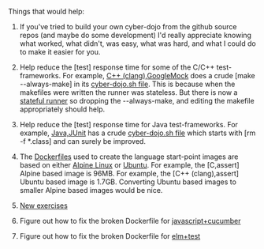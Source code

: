 
Things that would help:

1) If you've tried to build your own cyber-dojo from the github source repos
(and maybe do some development) I'd really appreciate knowing what worked,
what didn't, was easy, what was hard, and what I could do to make it easier
for you.

2) Help reduce the [test] response time for some of the C/C++ test-frameworks.
For example,
[C++ (clang),GoogleMock](https://github.com/cyber-dojo-languages/clangplusplus-googlemock)
does a crude [make --always-make] in its
[cyber-dojo.sh file](https://github.com/cyber-dojo-languages/clangplusplus-googlemock/blob/master/start_point/cyber-dojo.sh).
This is because when the makefiles were written the runner was stateless.
But there is now a  [stateful runner](https://github.com/cyber-dojo/runner)
so dropping the --always-make, and editing the makefile appropriately should help.

3) Help reduce the [test] response time for Java test-frameworks.
For example,
[Java,JUnit](https://github.com/cyber-dojo-languages/java-junit)
has a crude
[cyber-dojo.sh file](https://github.com/cyber-dojo-languages/java-junit/blob/master/start_point/cyber-dojo.sh)
which starts with [rm -f *.class] and can surely be improved.

4) The [Dockerfiles](https://docs.docker.com/engine/reference/builder/) used
to create the language start-point images are based on either
[Alpine Linux](https://alpinelinux.org/) or
[Ubuntu](https://www.ubuntu.com/).
For example, the [C,assert] Alpine based image is 96MB.
For example, the [C++ (clang),assert] Ubuntu based image is 1.7GB.
Converting Ubuntu based images to smaller Alpine based images would be nice.

5) [New exercises](https://github.com/cyber-dojo/start-points-exercises)

6) Figure out how to fix the broken Dockerfile for
[javascript+cucumber](https://github.com/cyber-dojo-languages/javascript-cucumber)

7) Figure out how to fix the broken Dockerfile for
[elm+test](https://github.com/cyber-dojo-languages/elm-test)

